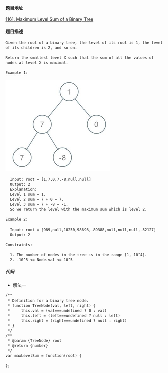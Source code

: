 #### 题目地址
[1161. Maximum Level Sum of a Binary Tree](https://leetcode.com/problems/maximum-level-sum-of-a-binary-tree/)
#### 题目描述
```
Given the root of a binary tree, the level of its root is 1, the level of its children is 2, and so on.

Return the smallest level X such that the sum of all the values of nodes at level X is maximal.

Example 1:
```
![1](../../assets/tree/2020-12-17/1.jfif)
```
  Input: root = [1,7,0,7,-8,null,null]
  Output: 2
  Explanation: 
  Level 1 sum = 1.
  Level 2 sum = 7 + 0 = 7.
  Level 3 sum = 7 + -8 = -1.
  So we return the level with the maximum sum which is level 2.

Example 2:

  Input: root = [989,null,10250,98693,-89388,null,null,null,-32127]
  Output: 2

Constraints:

  1. The number of nodes in the tree is in the range [1, 10^4].
  2. -10^5 <= Node.val <= 10^5
```
##### 代码

- 解法一
```
/**
 * Definition for a binary tree node.
 * function TreeNode(val, left, right) {
 *     this.val = (val===undefined ? 0 : val)
 *     this.left = (left===undefined ? null : left)
 *     this.right = (right===undefined ? null : right)
 * }
 */
/**
 * @param {TreeNode} root
 * @return {number}
 */
var maxLevelSum = function(root) {
    
};
```
